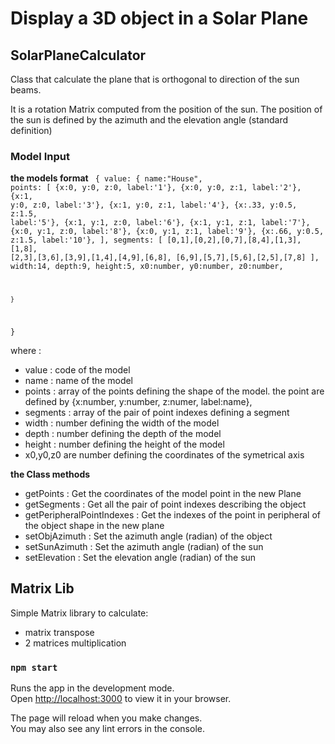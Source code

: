# Display a 3D object in a Solar Plane

## SolarPlaneCalculator

Class that calculate the plane that is orthogonal to direction of the sun beams.

It is a  rotation Matrix computed from the position of the sun.
The position of the sun is defined by the azimuth and the elevation angle (standard definition)

### Model Input
__the models format__
<code>
{
    value: {
        name:"House",
        points:
        [
            {x:0, y:0, z:0, label:'1'},
            {x:0, y:0, z:1, label:'2'},
            {x:1, y:0, z:0, label:'3'},
            {x:1, y:0, z:1, label:'4'},
            {x:.33, y:0.5, z:1.5, label:'5'},
            {x:1, y:1, z:0, label:'6'},
            {x:1, y:1, z:1, label:'7'},
            {x:0, y:1, z:0, label:'8'},
            {x:0, y:1, z:1, label:'9'},
            {x:.66, y:0.5, z:1.5, label:'10'},
        ],
        segments:
        [
            [0,1],[0,2],[0,7],[8,4],[1,3],[1,8],
            [2,3],[3,6],[3,9],[1,4],[4,9],[6,8],
            [6,9],[5,7],[5,6],[2,5],[7,8]
        ],
        width:14,
        depth:9,
        height:5,
        x0:number,
        y0:number,
        z0:number,

    }
}
</code>

where :

- value : code of the model
- name : name of the model
- points : array of the points defining the shape of the model. the point are defined by {x:number, y:number, z:numer, label:name},
- segments : array of the pair of point indexes defining a segment
- width : number defining the width of the model
- depth : number defining the depth of the model
- height : number defining the height of the model
- x0,y0,z0 are number defining the coordinates of the symetrical axis 


__the Class methods__
- getPoints :  Get the coordinates of the model point in the new Plane
- getSegments : Get all the pair of point indexes describing the object
- getPeripheralPointIndexes :  Get the indexes of the point in peripheral of the object shape in the new plane
- setObjAzimuth : Set the azimuth angle (radian) of the object
- setSunAzimuth : Set the azimuth angle (radian) of the sun
- setElevation : Set the elevation angle (radian) of the sun

## Matrix Lib
Simple Matrix library to calculate:
- matrix transpose
- 2 matrices multiplication

### `npm start` 
 
Runs the app in the development mode.\
Open [http://localhost:3000](http://localhost:3000) to view it in your browser.

The page will reload when you make changes.\
You may also see any lint errors in the console.
